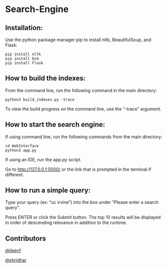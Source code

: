 # Search-Engine
## Installation: 
Use the python package manager pip to install nltk, BeautifulSoup, and Flask: 

	pip install nltk
	pip install bs4
	pip install Flask


## How to build the indexes:
From the command line, run the following command in the main directory:

	python3 build_indexes.py -trace
	
To view the build progress on the command line, use the “-trace” argument. 
	

## How to start the search engine:
If using command line, run the following commands from the main directory:

	cd WebInterface
	python3 app.py 

If using an IDE, run the app.py script.

Go to http://127.0.0.1:5000/ or the link that is prompted in the terminal if different. 


## How to run a simple query:
Type your query (ex: “uc irvine”) into the box under “Please enter a search query”. 

Press ENTER or click the Submit button. The top 10 results will be displayed in order of descending relevance in addition to the runtime. 

## Contributors
[@ileenf](https://github.com/ileenf)

[@shridhar](https://github.com/sonashridhar)
